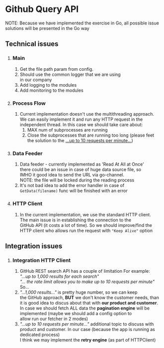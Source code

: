 # Github Query API

NOTE: Because we have implemented the exercise in Go, 
all possible issue solutions will be presented in the Go way

## Technical issues

1. ### Main
   1. Get the file path param from config.
   2. Should use the common logger that we are using  
      in our company
   3. Add logging to the modules
   4. Add monitoring to the modules

2. ### Process Flow
   1. Current implementation doesn't use the multithreading approach.
      We can easily implement it and run any HTTP request in the independent
      thread. In this case we should take care about: 
      1. MAX num of subprocesses are running
      2. Close the subprocesses that are running too long
         (please feet the solution to the [...up to 10 requests per minute...](#integration-issues))
      
3. ### Data Feeder
   1. Data feeder - currently implemented as 'Read At All at Once'  
      there could be an issue in case of huge data source file, so  
      IMHO it good idea to send the URL via go-channel.  
      NOTE: the file will be locked during the reading process
   2. It's not bad idea to add the error handler in case of `GetData(filename)` func
      will be finished with an error

4. ### HTTP Client
   1. In the current implementation, we use the standard HTTP client.  
      The main issue is in establishing the connection to the  
      GitHub API (it costs a lot of time). So we should improve/find 
      the HTTP client who allows run the request with `"Keep Alive"` option

## Integration issues

1. ### Integration HTTP Client
   1. GitHub REST search API has a couple of limitation
      For example:  
      _"...up to 1,000 results for each search"_  
      _"... the rate limit allows you to make up to 10 requests per minute"_
      So...
   2. _"...1,000 results..."_ is pretty huge number, so we can keep   
      the GitHub approach, **BUT** we don't know the customer needs, than  
      it is good idea to discus about that with **our product and customer**.
      In case we should fetch ALL data the **pagination engine** will be 
      implemented (maybe we should add a config option to  
      allow run our fetcher in 2 modes)
   3. _"...up to 10 requests per minute..."_ additional topic to discuss with  
      product and customer. In our case (because the app is running as dedicated process)  
      I think we may implement the **retry engine** (as part of HTTPClient) 
      